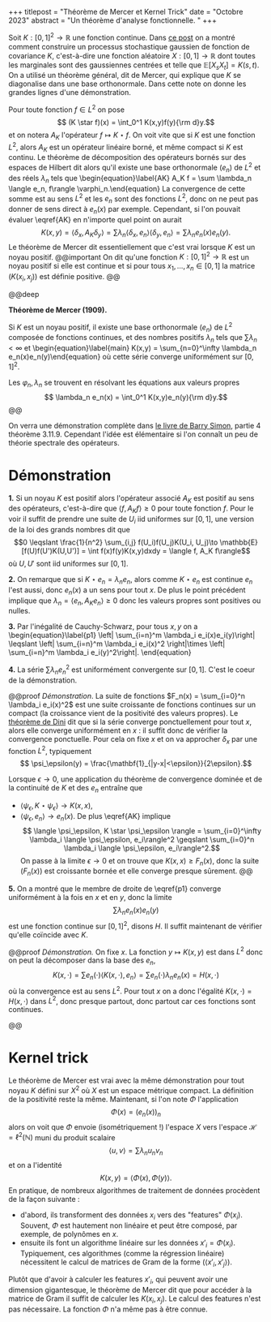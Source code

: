 +++
titlepost = "Théorème de Mercer et Kernel Trick"
date = "Octobre 2023"
abstract = "Un théorème d'analyse fonctionnelle. "
+++

Soit $K : [0,1]^2 \to \mathbb{R}$ une fonction continue. Dans [ce post](/posts/karhunen/) on a montré comment construire un processus stochastique gaussien de fonction de covariance $K$, c'est-à-dire une fonction aléatoire $X : [0,1] \to \mathbb{R}$ dont toutes les marginales sont des gaussiennes centrées et telle que $\mathbb{E}[X_s X_t] = K(s,t)$. On a utilisé un théorème général, dit de Mercer, qui explique que $K$ se diagonalise dans une base orthonormale. Dans cette note on donne les grandes lignes d'une démonstration. 

Pour toute fonction $f\in L^2$ on pose 
$$ (K \star f)(x) = \int_0^1 K(x,y)f(y){\rm d}y.$$
et on notera $A_K$ l'opérateur $f \mapsto K \star f$. On voit vite que si $K$ est une fonction $L^2$, alors $A_K$ est un opérateur linéaire borné, et même compact si $K$ est continu. Le théorème de décomposition des opérateurs bornés sur des espaces de Hilbert dit alors qu'il existe une base orthonormale $(e_n)$ de $L^2$ et des réels $\lambda_n$ tels que 
\begin{equation}\label{AK} A_K f = \sum \lambda_n \langle e_n, f\rangle \varphi_n.\end{equation}
La convergence de cette somme est au sens $L^2$ et les $e_n$ sont des fonctions $L^2$, donc on ne peut pas donner de sens direct à $e_n(x)$ par exemple. Cependant, si l'on pouvait évaluer \eqref{AK} en n'importe quel point on aurait 
$$ K(x,y) = \langle \delta_x, A_K \delta_y\rangle  = \sum \lambda_n \langle \delta_x, e_n\rangle \langle \delta_y, e_n\rangle = \sum \lambda_n e_n(x)e_n(y).$$
Le théorème de Mercer dit essentiellement que c'est vrai lorsque $K$ est un noyau positif. 
@@important
On dit qu'une fonction $K : [0,1]^2 \to \mathbb{R}$ est un noyau positif si elle est continue et si pour tous $x_1, \dotsc, x_n \in [0,1]$ la matrice $(K(x_i, x_j))$ est définie positive. 
@@ 

@@deep

**Théorème de Mercer (1909).**

Si $K$ est un noyau positif, il existe une base orthonormale $(e_n)$ de $L^2$ composée de fonctions continues, et des nombres positifs $\lambda_n$ tels que $\sum \lambda_n <\infty$ et
\begin{equation}\label{main} K(x,y) = \sum_{n=0}^\infty \lambda_n e_n(x)e_n(y)\end{equation}
où cette série converge uniformément sur $[0,1]^2$. 

Les $\varphi_n, \lambda_n$ se trouvent en résolvant les équations aux valeurs propres
$$ \lambda_n e_n(x) = \int_0^1 K(x,y)e_n(y){\rm d}y.$$ 
@@

On verra une démonstration complète dans [le livre de Barry Simon](https://www.ams.org/publications/authors/books/postpub/simon), partie 4 théorème 3.11.9. Cependant l'idée est élémentaire si l'on connaît un peu de théorie spectrale des opérateurs. 

# Démonstration 


**1.** Si un noyau $K$ est positif alors l'opérateur associé $A_K$ est positif au sens des opérateurs, c'est-à-dire que $\langle f, A_K f\rangle \geqslant 0$ pour toute fonction $f$. Pour le voir il suffit de prendre une suite de $U_i$ iid uniformes sur $[0,1]$, une version de la loi des grands nombres dit que 
$$0 \leqslant \frac{1}{n^2} \sum_{i,j} f(U_i)f(U_j)K(U_i, U_j)\to \mathbb{E}[f(U)f(U')K(U,U')] = \int f(x)f(y)K(x,y)dxdy = \langle f, A_K f\rangle$$
où $U,U'$ sont iid uniformes sur $[0,1]$. 

**2.** On remarque que si $K\star e_n = \lambda_n e_n$, alors comme $K\star e_n$ est continue $e_n$ l'est aussi, donc $e_n(x)$ a un sens pour tout $x$. De plus le point précédent implique que $\lambda_n = \langle e_n, A_K e_n\rangle \geqslant 0$ donc les valeurs propres sont positives ou nulles. 


**3.** Par l'inégalité de Cauchy-Schwarz, pour tous $x,y$ on a 
\begin{equation}\label{p1}
\left| \sum_{i=n}^m \lambda_i e_i(x)e_i(y)\right| \leqslant \left| \sum_{i=n}^m \lambda_i e_i(x)^2 \right|\times \left| \sum_{i=n}^m \lambda_i e_i(y)^2\right|.
\end{equation}

**4.** La série $\sum \lambda_n e_n^2$ est uniformément convergente sur $[0,1]$. C'est le coeur de la démonstration. 

@@proof 
*Démonstration*. 
La suite de fonctions $F_n(x) = \sum_{i=0}^n \lambda_i e_i(x)^2$ est une suite croissante de fonctions continues sur un compact (la croissance vient de la positivité des valeurs propres). Le [théorème de Dini](https://fr.wikipedia.org/wiki/Th%C3%A9or%C3%A8mes_de_Dini#:~:text=Premier%20th%C3%A9or%C3%A8me%20de%20Dini,-Le%20premier%20th%C3%A9or%C3%A8me&text=Th%C3%A9or%C3%A8me%20%E2%80%94%20La%20convergence%20simple%20d,continue%20implique%20sa%20convergence%20uniforme.) dit que si la série converge ponctuellement pour tout $x$, alors elle converge uniformément en $x$ : il suffit donc de vérifier la convergence ponctuelle.  Pour cela on fixe $x$ et on va approcher $\delta_x$ par une fonction $L^2$, typiquement 
$$ \psi_\epsilon(y) = \frac{\mathbf{1}_{|y-x|<\epsilon}}{2\epsilon}.$$

Lorsque $\epsilon \to 0$, une application du théorème de convergence dominée et de la continuité de $K$ et des $e_n$ entraîne que 
- $\langle \psi_\epsilon, K \star \psi_\epsilon \rangle \to K(x,x)$, 
- $\langle \psi_\epsilon, e_n \rangle \to e_n(x)$. 
De plus \eqref{AK} implique 
$$ \langle \psi_\epsilon, K \star \psi_\epsilon \rangle = \sum_{i=0}^\infty \lambda_i \langle \psi_\epsilon, e_i\rangle^2 \geqslant \sum_{i=0}^n \lambda_i \langle \psi_\epsilon, e_i\rangle^2.$$
On passe à la limite $\epsilon \to 0$ et on trouve que $K(x,x) \geqslant F_n(x)$, donc la suite $(F_n(x))$ est croissante bornée et elle converge presque sûrement. 
@@

**5.** On a montré que le membre de droite de \eqref{p1} converge uniformément à la fois en $x$ et en $y$, donc la limite 
$$ \sum \lambda_n e_n(x)e_n(y)$$
est une fonction continue sur $[0,1]^2$, disons $H$. Il suffit maintenant de vérifier qu'elle coïncide avec $K$. 

@@proof 
*Démonstration.*
On fixe $x$. La fonction $y\mapsto K(x,y)$ est dans $L^2$ donc on peut la décomposer dans la base des $e_n$, 
$$K(x,\cdot) = \sum e_n(\cdot) \langle K(x,\cdot ), e_n\rangle = \sum e_n(\cdot ) \lambda_n e_n(x) = H(x,\cdot)$$
où la convergence est au sens $L^2$. Pour tout $x$ on a donc l'égalité $K(x,\cdot) = H(x,\cdot)$ dans $L^2$, donc presque partout, donc partout car ces fonctions sont continues. 

@@ 

# Kernel trick

Le théorème de Mercer est vrai avec la même démonstration pour tout noyau $K$ défini sur $X^2$ où $X$ est un espace métrique compact. La définition de la positivité reste la même. Maintenant, si l'on note $\Phi$ l'application 
$$ \Phi(x) = (e_n(x))_n$$
alors on voit que $\Phi$ envoie (isométriquement !) l'espace $X$ vers l'espace $\mathscr{H} = \ell^2(\mathbb{N})$ muni du produit scalaire 
$$ \langle u, v\rangle = \sum \lambda_n u_n v_n$$
et on a l'identité 
$$ K(x,y) = \langle \Phi(x), \Phi(y)\rangle.$$
En pratique, de nombreux algorithmes de traitement de données procèdent de la façon suivante : 
- d'abord, ils transforment des données $x_i$ vers des "features" $\Phi(x_i)$. Souvent, $\Phi$ est hautement non linéaire et peut être composé, par exemple, de polynômes en $x$. 
- ensuite ils font un algorithme linéaire sur les données $x'_i = \Phi(x_i)$. Typiquement, ces algorithmes (comme la régression linéaire) nécessitent le calcul de matrices de Gram de la forme $(\langle x'_i, x'_j\rangle)$. 

Plutôt que d'avoir à calculer les features $x'_i$, qui peuvent avoir une dimension gigantesque, le théorème de Mercer dit que pour accéder à la matrice de Gram il suffit de calculer les $K(x_i, x_j)$. Le calcul des features n'est pas nécessaire. La fonction $\Phi$ n'a même pas à être connue. 